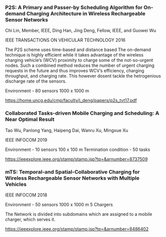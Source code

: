 ### P2S: A Primary and Passer-by Scheduling Algorithm for On-demand Charging Architecture in Wireless Rechargeable Sensor Networks

Chi Lin, Member, IEEE, Ding Han, Jing Deng, Fellow, IEEE, and Guowei Wu

IEEE TRANSACTIONS ON VEHICULAR TECHNOLOGY 2016

The P2S scheme uses time-based and distance based  The on-demand technique is highly efficient while it takes advantage of the wireless charging vehicle’s (WCV) proximity to charge some of the not-so-urgent nodes. Such a combined method reduces the number of urgent charging requests in the future and thus improves WCV’s efficiency, charging throughput, and charging rate. This however dosent tackle the hetrogenious discharge rate of the sensors.

Environment - 
80 sensors
1000 x 1000 m


https://home.uncg.edu/cmp/faculty/j_deng/papers/p2s_tvt17.pdf





### Collaborated Tasks-driven Mobile Charging and Scheduling: A Near Optimal Result

Tao Wu, Panlong Yang, Haipeng Dai, Wanru Xu, Mingxue Xu

IEEE INFOCOM 2019

Environment - 
10 sensors
100 x 100 m
Termination condition - 50 tasks


https://ieeexplore.ieee.org/stamp/stamp.jsp?tp=&arnumber=8737509


### mTS: Temporal-and Spatial-Collaborative Charging for Wireless Rechargeable Sensor Networks with Multiple Vehicles

IEEE INFOCOM 2018

Environment - 
50 sensors
1000 x 1000 m
5 Chargers

The Network is divided into subdomains which are assigned to a mobile charger, which serves it.

https://ieeexplore.ieee.org/stamp/stamp.jsp?tp=&arnumber=8486402

